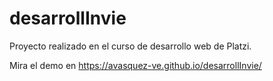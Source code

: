 # desarrollInvie
Proyecto realizado en el curso de desarrollo web de Platzi.

Mira el demo en https://avasquez-ve.github.io/desarrollInvie/
